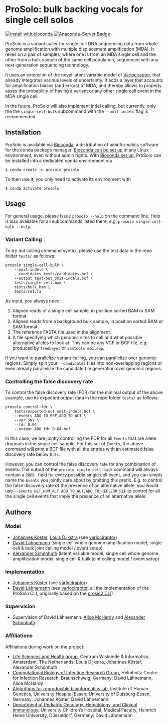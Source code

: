 # ProSolo: bulk backing vocals for single cell solos

[![install with bioconda](https://img.shields.io/badge/install%20with-bioconda-brightgreen.svg?style=flat-square)](http://bioconda.github.io/recipes/prosolo/README.html)
[![Anaconda-Server Badge](https://anaconda.org/bioconda/prosolo/badges/downloads.svg)](http://bioconda.github.io/recipes/prosolo/README.html)

ProSolo is a variant caller for single cell DNA sequencing data from whole genome amplification with multiple displacement amplification (MDA). It relies on a pair of samples, where one is from an MDA single cell and the other from a bulk sample of the same cell population, sequenced with any next-generation sequencing technology.

It uses an extension of the novel latent variable model of [Varlociraptor](https://github.com/varlociraptor/varlociraptor), that already integrates various levels of uncertainty. It adds a layer that accounts for amplification biases (and errors) of MDA, and thereby allows to properly asses the probability of having a variant or any other single cell event in the MDA single cell.

In the future, ProSolo will also implement indel calling, but currently, only the the `single-cell-bulk` subcommand with the `--omit-indels` flag is recommended.

## Installation

ProSolo is available via [Bioconda](https://bioconda.github.io), a distribution of bioinformatics software for the conda package manager.
[Bioconda can be set up](https://bioconda.github.io/#using-bioconda) in any Linux environment, even without admin rights.
With [Bioconda set up](https://bioconda.github.io/#using-bioconda), ProSolo can be installed into a dedicated conda environment via

    $ conda create -n prosolo prosolo


To then use it, you only need to activate its environment with

    $ conda activate prosolo

## Usage

For general usage, please issue `prosolo --help` on the command line. Help is also available for all subcommands listed there, e.g. `prosolo single-cell-bulk --help`.

### Variant Calling

To try out calling command syntax, please use the test data in the repo folder `tests/` as follows:
```
prosolo single-cell-bulk \
    --omit-indels \
    --candidates tests/candidates.bcf \
    --output test-out_omit-indels.bcf \
    tests/single-cell.bam \
    tests/bulk.bam \
    tests/ref.fa
```
As input, you always need:

1. Aligned reads of a single cell sample, in position sorted BAM or SAM format.
2. Aligned reads from a background bulk sample, in position sorted BAM or SAM format.
3. The reference FASTA file used in the alignment.
4. A file specifying which genomic sites to call and what possible alternative alleles to look at. This can be any VCF or BCF file, e.g. produced by `freebayes` or `samtools mpileup`.

If you want to parallelize variant calling, you can parallelize over genomic regions. Simply split your `--candidates` files into non-overlapping regions or even already parallelize the candidate file generation over genomic regions.

### Controlling the false discovery rate

To control the false discovery rate (FDR) for the minimal output of the above example, use its expected output data in the repo folder `tests/` as follows:
```
prosolo control-fdr \
    tests/expected-out_omit-indels.bcf \
    --events ADO_TO_REF,ADO_TO_ALT \
    --var SNV \
    --fdr 0.04
    --output ADO_fdr_0-04.bcf
```
In this case, we are jointly controlling the FDR for all `Events` that are allele dropouts in the single cell sample. For this set of `Events`, the above command will print a BCF file with all the entries with an estimated false discovery rate below `0.04`.

However, you can control the false discovery rate for any combination of events. The output of the `prosolo single-cell-bulk` command will always contain a `PROB_` field for every possible single cell event, and you can simply name the `Events` you jointly care about by omitting this prefix. E.g. to control the false discovery rate of the presence of an alternative allele, you would use `--events HET,HOM_ALT,ADO_TO_ALT,ADO_TO_REF,ERR_REF` to control for all the single cell events that imply the presence of an alternative allele.


## Authors

### Model

* [Johannes Köster](https://github.com/johanneskoester), [Louis Dijkstra](https://github.com/louisdijkstra) (see [varlociraptor](https://github.com/varlociraptor/varlociraptor))
* [David Lähnemann](https://github.com/dlaehnemann) (single cell whole genome amplification model, single cell & bulk joint calling model / event setup)
* [Alexander Schönhuth](https://github.com/aschoen) (latent variable model, single cell whole genome amplification model, single cell & bulk joint calling model / event setup)

### Implementation

* [Johannes Köster](https://github.com/johanneskoester) (see [varlociraptor](https://github.com/varlociraptor/varlociraptor))
* [David Lähnemann](https://github.com/dlaehnemann) (see [varlociraptor](https://github.com/varlociraptor/varlociraptor), all the implementation of the ProSolo CLI, originally based on the [prosic2 CLI](https://github.com/PROSIC/prosic2))

### Supervision

* Supervision of David Lähnemann: [Alice McHardy](https://github.com/alicemchardy) and [Alexander Schönhuth](https://github.com/aschoen)

### Affiliations

Affiliations during work on the project:

* [Life Sciences and Health group](https://www.cwi.nl/research/groups/life-sciences-and-health), Centrum Wiskunde & Informatica, Amsterdam, The Netherlands: Louis Dijkstra, Johannes Köster, Alexander Schönhuth
* [Computational Biology of Infection Research Group](https://www.helmholtz-hzi.de/en/research/research_topics/bacterial_and_viral_pathogens/computational_biology_of_infection_research/our_research/), Helmholtz Centre for Infection Research, Braunschweig, Germany: David Lähnemann, Alice McHardy
* [Algorithms for reproducible bioinformatics lab](https://koesterlab.github.io/), Institute of Human Genetics, University Hospital Essen, University of Duisburg-Essen, Germany: Johannes Köster, David Lähnemann
* [Department of Pediatric Oncology, Hematology, and Clinical Immunology](https://www.uniklinik-duesseldorf.de/en/unternehmen/kliniken/department-of-paediatric-oncology-haematology-and-immunology/), University Children’s Hospital, Medical Faculty, Heinrich Heine University, Düsseldorf, Germany: David Lähnemann
